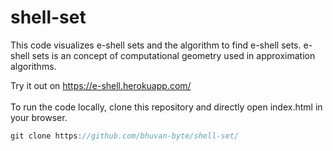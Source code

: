 # shell-set
This code visualizes e-shell sets and the algorithm to find e-shell sets.
e-shell sets is an concept of computational geometry used in approximation algorithms.

Try it out on https://e-shell.herokuapp.com/ \
\
To run the code locally, clone this repository and directly open index.html in your browser.
```javascript
git clone https://github.com/bhuvan-byte/shell-set/
```
